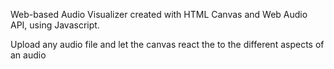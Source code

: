 Web-based Audio Visualizer created with HTML Canvas and Web Audio API, using Javascript. 

Upload any audio file and let the canvas react the to the different aspects of an audio 
